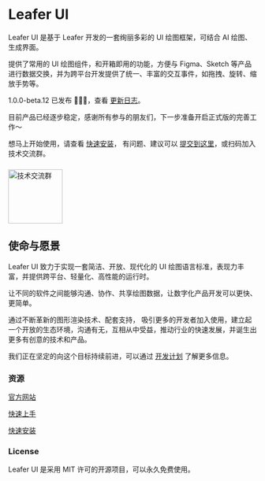 # Leafer UI

Leafer UI 是基于 Leafer 开发的一套绚丽多彩的 UI 绘图框架，可结合 AI 绘图、生成界面。

提供了常用的 UI 绘图组件，和开箱即用的功能，方便与 Figma、Sketch 等产品进行数据交换，并为跨平台开发提供了统一、丰富的交互事件，如拖拽、旋转、缩放手势等。

1.0.0-beta.12 已发布 🎉🎉🎉，查看 [更新日志](https://leaferjs.com/ui/update/)。

目前产品已经逐步稳定，感谢所有参与的朋友们，下一步准备开启正式版的完善工作～

想马上开始使用，请查看 [快速安装](https://leaferjs.com/ui/guide/start.html)， 有问题、建议可以 [提交到这里](https://github.com/leaferjs/ui/issues)，或扫码加入技术交流群。

###

<img src="https://leaferjs.com/image/qrcode/wg.jpg?d=0918" alt="技术交流群" style="width:110px;"/>

## 使命与愿景

Leafer UI 致力于实现一套简洁、开放、现代化的 UI 绘图语言标准，表现力丰富，并提供跨平台、轻量化、高性能的运行时。

让不同的软件之间能够沟通、协作、共享绘图数据，让数字化产品开发可以更快、更简单。

通过不断革新的图形渲染技术、配套支持， 吸引更多的开发者加入使用，建立起一个开放的生态环境，沟通有无，互相从中受益，推动行业的快速发展，并诞生出更多有创意的技术和产品。

我们正在坚定的向这个目标持续前进，可以通过 [开发计划](https://www.leaferjs.com/ui/plan/) 了解更多信息。

### 资源

[官方网站](https://www.leaferjs.com)

[快速上手](https://www.leaferjs.com/ui/guide)

[快速安装](https://www.leaferjs.com/ui/guide/start.html)

### License

Leafer UI 是采用 MIT 许可的开源项目，可以永久免费使用。
